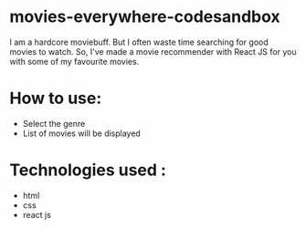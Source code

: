# movies-everywhere-codesandbox
I am a hardcore moviebuff. But I often waste time searching for good movies to watch. So, I've made a movie recommender with React JS for you with some of my favourite movies.
# How to use:
* Select the genre
* List of movies will be displayed
# Technologies used :
* html
* css
* react js
